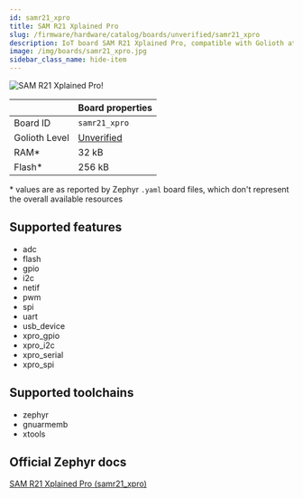 ```yaml
---
id: samr21_xpro
title: SAM R21 Xplained Pro
slug: /firmware/hardware/catalog/boards/unverified/samr21_xpro
description: IoT board SAM R21 Xplained Pro, compatible with Golioth at unverified level.
image: /img/boards/samr21_xpro.jpg
sidebar_class_name: hide-item
---
```


[//]: # (This is an auto-generated file, do not edit! Changes to it will be lost upon re-generation)

![SAM R21 Xplained Pro!](/img/boards/samr21_xpro.jpg "SAM R21 Xplained Pro")

|                | Board properties     |
| -------------  | -------------------- |
| Board ID       | `samr21_xpro` |
| Golioth Level  | [Unverified](/firmware/hardware#unverified-boards) |
| RAM*           | 32 kB |
| Flash*         | 256 kB |

\* values are as reported by Zephyr `.yaml` board files, which don't represent the overall available resources



## Supported features

* adc
* flash
* gpio
* i2c
* netif
* pwm
* spi
* uart
* usb_device
* xpro_gpio
* xpro_i2c
* xpro_serial
* xpro_spi

## Supported toolchains

* zephyr
* gnuarmemb
* xtools

## Official Zephyr docs

[SAM R21 Xplained Pro (samr21_xpro)](https://docs.zephyrproject.org/latest/boards/atmel/sam0/samr21_xpro/doc/index.html)
